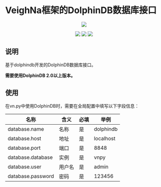 # VeighNa框架的DolphinDB数据库接口

<p align="center">
  <img src ="https://vnpy.oss-cn-shanghai.aliyuncs.com/vnpy-logo.png"/>
</p>

<p align="center">
    <img src ="https://img.shields.io/badge/version-1.0.7-blueviolet.svg"/>
    <img src ="https://img.shields.io/badge/platform-linux|windows-yellow.svg"/>
    <img src ="https://img.shields.io/badge/python-3.7|3.8|3.9|3.10-blue.svg" />
</p>

## 说明

基于dolphindb开发的DolphinDB数据库接口。

**需要使用DolphinDB 2.0以上版本。**

## 使用

在vn.py中使用DolphinDB时，需要在全局配置中填写以下字段信息：

|名称|含义|必填|举例|
|---------|----|---|---|
|database.name|名称|是|dolphindb|
|database.host|地址|是|localhost|
|database.port|端口|是|8848|
|database.database|实例|是|vnpy|
|database.user|用户名|是|admin|
|database.password|密码|是|123456|
